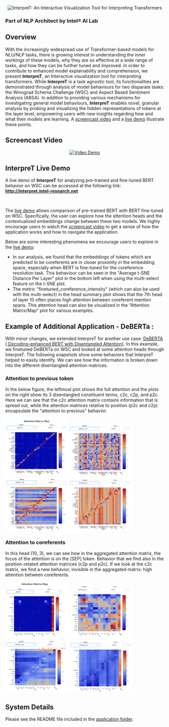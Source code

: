 <p align="center">
  <img src="./assets/interpret_title_centered.png" alt="InterpreT: An Interactive Visualization Tool for Interpreting Transformers"/>
</p>

 
### Part of NLP Architect by Intel® AI Lab

## Overview
With the increasingly widespread use of Transformer-based models for NLU/NLP tasks, there is growing interest in understanding the inner workings of these models, why they are so effective at a wide range of tasks, and how they can be further tuned and improved. In order to contribute to enhanced model explainability and comprehension, we present **InterpreT**, an Interactive visualization tool for interpreting transformers. While **InterpreT** is a task agnostic tool, its functionalities are demonstrated through analysis of model behaviours for two disparate tasks: the Winograd Schema Challenge (WSC) and Aspect Based Sentiment Analysis (ABSA). In addition to providing various mechanisms for investigating general model behaviours, **InterpreT** enables novel, granular analysis by probing and visualizing the hidden representations of tokens at the layer level, empowering users with new insights regarding how and what their models are learning. A [screencast video](https://youtu.be/np3cT9Xt9PE) and a [live demo](http://interpret.intel-research.net) illustrate these points.

## Screencast Video

<p align="center">
  <a href="https://youtu.be/np3cT9Xt9PE"><img src="./assets/video_demo_thumbnail.png" alt="Video Demo" width="548" height="362.5"/></a>
</p>


## InterpreT Live Demo
A live demo of **InterpreT** for analyzing pre-trained and fine-tuned BERT behavior on WSC can be accessed at the following link: 
**http://interpret.intel-research.net**

<br>

The [live demo](http://interpret.intel-research.net) allows comparison of pre-trained BERT with BERT fine-tuned on WSC. Specifically, the user can explore how the attention heads and the contextualized embeddings change between these two models. We highly encourage users to watch the [screencast video](https://youtu.be/np3cT9Xt9PE) to get a sense of how the application works and how to navigate the application.

Below are some interesting phenomena we encourage users to explore in the [live demo](http://interpret.intel-research.net):
- In our analysis, we found that the embeddings of tokens which are predicted to be coreferents are in closer proximity in the embedding space, especially when BERT is fine-tuned for the coreference resolution task. This behaviour can be seen in the "Average t-SNE Distance Per Layer" plot in the bottom left when using the multi-select feature on the t-SNE plot. 
- The metric "finetuned_coreference_intensity" (which can also be used with the multi-select) in the head summary plot shows that the 7th head of layer 10 often places high attention between coreferent mention spans. This attention head can also be visualized in the “Attention Matrix/Map" plot for various examples. 

## Example of Additional Application - DeBERTa : 

With minor changes, we extended InterpreT for another use case: [DeBERTA (
Decoding-enhanced BERT with Disentangled Attention)](https://arxiv.org/abs/2006.03654). 
In this example, we finetuned DeBERTa on WSC and looked at some attention heads through InterpreT.
The following snapshots show some behaviors that InterpreT helped to easily identify.
We can see how the information is broken down into the different disentangled attention matrices. 

### Attention to previous token 
In the below figure, the leftmost plot shows the full attention and the plots on the right show its 3 disentangled constituent terms, c2c, c2p, and p2c. Here we can see that the c2c attention matrix contains information that is spread out, while the attention matrices relative to position (p2c and c2p) encapsulate the "attention to previous" behavior.

<img width="200"  src="./assets/deberta_previous_all.png"><img width="200"  src="./assets/deberta_previous_c2c.png"><img width="200"  src="./assets/deberta_previous_c2p.png"><img width="200"  src="./assets/deberta_previous_p2c.png">

### Attention to coreferents
In this head (10, 3), we can see how in the aggregated attention matrix, the focus of the attention is on the [SEP] token.
Behavior that we find also in the position-related attention matrices (c2p and p2c). 
If we look at the c2c matrix, we find a new behavior, invisible in the aggregated matrix: high attention between coreferents.

<img width="200"  src="./assets/10_3deberta_all.png"><img width="200"  src="./assets/10_3deberta_c2c.png"><img width="200"  src="./assets/10_3deberta_c2p.png"><img width="200"  src="./assets/10_3deberta_p2c.png">

## System Details
Please see the README file included in the [application folder](https://github.com/IntelLabs/nlp-architect/tree/master/solutions/InterpreT/application).